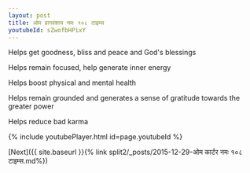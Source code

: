 ```yaml
---
layout: post
title: ओम प्रागवंशाय नमः १०८ टाइम्स
youtubeId: sZwofbHPixY
---
```

 
 
Helps get goodness, bliss and peace and God's blessings
 
Helps remain focused, help generate inner energy 
 
Helps boost physical and mental health 
 
Helps remain grounded and generates a sense of gratitude towards the greater power 
 
Helps reduce bad karma
 
 
 
 


{% include youtubePlayer.html id=page.youtubeId %}
 
[Next]({{ site.baseurl }}{% link  split2/_posts/2015-12-29-ओम कार्टर नमः १०८ टाइम्स.md%})
 
